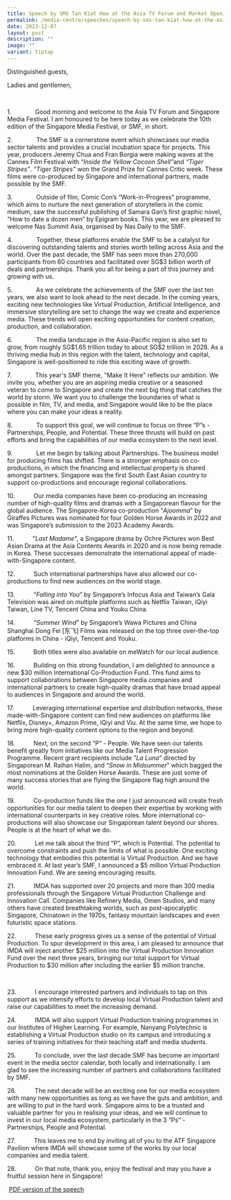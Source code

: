 ```yaml
---
title: Speech by SMS Tan Kiat How at the Asia TV Forum and Market Opening Ceremony
permalink: /media-centre/speeches/speech-by-sms-tan-kiat-how-at-the-asia-tv-forum-and-market-opening-ceremony/
date: 2023-12-07
layout: post
description: ""
image: ""
variant: tiptap
---
```

<p>Distinguished guests,</p><p>Ladies and gentlemen,</p><p>&nbsp;</p><p>1.&nbsp;&nbsp;&nbsp;&nbsp;&nbsp;&nbsp;&nbsp;&nbsp;&nbsp;&nbsp;&nbsp;&nbsp;&nbsp; Good morning and welcome to the Asia TV Forum and Singapore Media Festival. I am honoured to be here today as we celebrate the 10th edition of the Singapore Media Festival, or SMF, in short.</p><p>2.&nbsp;&nbsp;&nbsp;&nbsp;&nbsp;&nbsp;&nbsp;&nbsp;&nbsp;&nbsp;&nbsp;&nbsp;&nbsp; The SMF is a cornerstone event which showcases our media sector talents and provides a crucial incubation space for projects. This year, producers Jeremy Chua and Fran Borgia were making waves at the Cannes Film Festival with “<em>Inside the Yellow Cocoon Shell”</em>and <em>“Tiger Stripes”</em>. <em>“Tiger Stripes”</em> won the Grand Prize for Cannes Critic week. These films were co-produced by Singapore and international partners, made possible by the SMF.</p><p>3.&nbsp;&nbsp;&nbsp;&nbsp;&nbsp;&nbsp;&nbsp;&nbsp;&nbsp;&nbsp;&nbsp;&nbsp;&nbsp; Outside of film, Comic Con’s “Work-in-Progress” programme, which aims to nurture the next generation of storytellers in the comic medium, saw the successful publishing of Samara Gan’s first graphic novel, “How to date a dozen men” by Epigram books. This year, we are pleased to welcome Nas Summit Asia, organised by Nas Daily to the SMF.</p><p>4.&nbsp;&nbsp;&nbsp;&nbsp;&nbsp;&nbsp;&nbsp;&nbsp;&nbsp;&nbsp;&nbsp;&nbsp;&nbsp; Together, these platforms enable the SMF to be a catalyst for discovering outstanding talents and stories worth telling across Asia and the world. Over the past decade, the SMF has seen more than 270,000 participants from 60 countries and facilitated over SG$3 billion worth of deals and partnerships. Thank you all for being a part of this journey and growing with us.</p><p>5.&nbsp;&nbsp;&nbsp;&nbsp;&nbsp;&nbsp;&nbsp;&nbsp;&nbsp;&nbsp;&nbsp;&nbsp;&nbsp; As we celebrate the achievements of the SMF over the last ten years, we also want to look ahead to the next decade. In the coming years, exciting new technologies like Virtual Production, Artificial Intelligence, and immersive storytelling are set to change the way we create and experience media. These trends will open exciting opportunities for content creation, production, and collaboration.</p><p>6.&nbsp;&nbsp;&nbsp;&nbsp;&nbsp;&nbsp;&nbsp;&nbsp;&nbsp;&nbsp;&nbsp;&nbsp;&nbsp; The media landscape in the Asia-Pacific region is also set to grow, from roughly SG$1.65 trillion today to about SG$2 trillion in 2028. As a thriving media hub in this region with the talent, technology and capital, Singapore is well-positioned to ride this exciting wave of growth.</p><p>7.&nbsp;&nbsp;&nbsp;&nbsp;&nbsp;&nbsp;&nbsp;&nbsp;&nbsp;&nbsp;&nbsp;&nbsp;&nbsp; This year's SMF theme, "Make It Here" reflects our ambition. We invite you, whether you are an aspiring media creative or a seasoned veteran to come to Singapore and create the next big thing that catches the world by storm. We want you to challenge the boundaries of what is possible in film, TV, and media, and Singapore would like to be the place where you can make your ideas a reality.</p><p>8.&nbsp;&nbsp;&nbsp;&nbsp;&nbsp;&nbsp;&nbsp;&nbsp;&nbsp;&nbsp;&nbsp;&nbsp;&nbsp; To support this goal, we will continue to focus on three “P”s - Partnerships, People, and Potential. These three thrusts will build on past efforts and bring the capabilities of our media ecosystem to the next level.</p><p>9.&nbsp;&nbsp;&nbsp;&nbsp;&nbsp;&nbsp;&nbsp;&nbsp;&nbsp;&nbsp;&nbsp;&nbsp;&nbsp; Let me begin&nbsp;by talking about Partnerships. The business model for producing films has shifted. There is a stronger emphasis on co-productions, in which the financing and intellectual property is shared amongst partners. Singapore was the first South East Asian country to support co-productions and encourage regional collaborations.</p><p>10.&nbsp;&nbsp;&nbsp;&nbsp;&nbsp;&nbsp;&nbsp;&nbsp;&nbsp;&nbsp; Our media companies have been co-producing an increasing number of high-quality films and dramas with a Singaporean flavour for the global audience. The Singapore-Korea co-production “<em>Ajoomma</em>” by Giraffes Pictures was nominated for four Golden Horse Awards in 2022 and was Singapore’s submission to the 2023 Academy Awards.</p><p>11.&nbsp;&nbsp;&nbsp;&nbsp;&nbsp;&nbsp;&nbsp;&nbsp;&nbsp;&nbsp; "<em>Last Madame</em>", a Singapore drama by Ochre Pictures won Best Asian Drama at the Asia Contents Awards in 2020 and is now being remade in Korea. These successes demonstrate the international appeal of made-with-Singapore content.</p><p>12.&nbsp;&nbsp;&nbsp;&nbsp;&nbsp;&nbsp;&nbsp;&nbsp;&nbsp;&nbsp; Such international partnerships have also allowed our co-productions to find new audiences on the world stage.</p><p>13.&nbsp;&nbsp;&nbsp;&nbsp;&nbsp;&nbsp;&nbsp;&nbsp;&nbsp;&nbsp; “<em>Falling into You</em>” by Singapore’s Infocus Asia and Taiwan’s Gala Television was aired on multiple platforms such as Netflix Taiwan, iQiyi Taiwan, Line TV, Tencent China and Youku China.</p><p>14.&nbsp;&nbsp;&nbsp;&nbsp;&nbsp;&nbsp;&nbsp;&nbsp;&nbsp;&nbsp; “<em>Summer Wind</em>” by Singapore’s Wawa Pictures and China Shanghai Dong Fei [东飞] Films was released on the top three over-the-top platforms in China - iQiyi, Tencent and Youku.</p><p>15.&nbsp;&nbsp;&nbsp;&nbsp;&nbsp;&nbsp;&nbsp;&nbsp;&nbsp;&nbsp; Both titles were also available on meWatch for our local audience.</p><p>16.&nbsp;&nbsp;&nbsp;&nbsp;&nbsp;&nbsp;&nbsp;&nbsp;&nbsp;&nbsp; Building on this strong foundation, I am delighted to announce a new $30 million International Co-Production Fund. This fund aims to support collaborations between Singapore media companies and international partners to create high-quality dramas that have broad appeal to audiences in Singapore and around the world.</p><p>17.&nbsp;&nbsp;&nbsp;&nbsp;&nbsp;&nbsp;&nbsp;&nbsp;&nbsp;&nbsp; Leveraging international expertise and distribution networks, these made-with-Singapore content can find new audiences on platforms like Netflix, Disney+, Amazon Prime, iQiyi and Viu. At the same time, we hope to bring more high-quality content options to the region and beyond.</p><p>18.&nbsp;&nbsp;&nbsp;&nbsp;&nbsp;&nbsp;&nbsp;&nbsp;&nbsp;&nbsp; Next, on the second “P” - People. We have seen our talents benefit greatly from initiatives like our Media Talent Progression Programme. Recent grant recipients include “<em>La Luna</em>” directed by Singaporean M. Raihan Halim, and “<em>Snow in Midsummer</em>” which bagged the most nominations at the Golden Horse Awards. These are just some of many success stories that are flying the Singapore flag high around the world.</p><p>19.&nbsp;&nbsp;&nbsp;&nbsp;&nbsp;&nbsp;&nbsp;&nbsp;&nbsp;&nbsp; Co-production funds like the one I just announced will create fresh opportunities for our media talent to deepen their expertise by working with international counterparts in key creative roles. More international co-productions will also showcase our Singaporean talent beyond our shores. People is at the heart of what we do.</p><p>20.&nbsp;&nbsp;&nbsp;&nbsp;&nbsp;&nbsp;&nbsp;&nbsp;&nbsp;&nbsp; Let me talk about the third “P”, which is Potential. The potential to overcome constraints and push the limits of what is possible. One exciting technology that embodies this potential is Virtual Production. And we have embraced it. At last year’s SMF, I announced a $5 million Virtual Production Innovation Fund. We are seeing encouraging results.</p><p>21.&nbsp;&nbsp;&nbsp;&nbsp;&nbsp;&nbsp;&nbsp;&nbsp;&nbsp;&nbsp; IMDA has supported over 20 projects and more than 300 media professionals through the Singapore Virtual Production Challenge and Innovation Call. Companies like Refinery Media, Omen Studios, and many others have created breathtaking worlds, such as post-apocalyptic Singapore, Chinatown in the 1970s, fantasy mountain landscapes and even futuristic space stations.</p><p>22.&nbsp;&nbsp;&nbsp;&nbsp;&nbsp;&nbsp;&nbsp;&nbsp;&nbsp;&nbsp; These early progress gives us a sense of the potential of Virtual Production. To spur development in this area, I am pleased to announce that IMDA will inject another $25 million into the Virtual Production Innovation Fund over the next three years, bringing our total support for Virtual Production to $30 million after including the earlier $5 million tranche.</p><p>&nbsp;</p><p>23.&nbsp;&nbsp;&nbsp;&nbsp;&nbsp;&nbsp;&nbsp;&nbsp;&nbsp;&nbsp; I encourage interested partners and individuals to tap on this support as we intensify efforts to develop local Virtual Production talent and raise our capabilities to meet the increasing demand.</p><p>24.&nbsp;&nbsp;&nbsp;&nbsp;&nbsp;&nbsp;&nbsp;&nbsp;&nbsp;&nbsp; IMDA will also support Virtual Production training programmes in our Institutes of Higher Learning. For example, Nanyang Polytechnic is establishing a Virtual Production studio on its campus and introducing a series of training initiatives for their teaching staff and media students.</p><p>25.&nbsp;&nbsp;&nbsp;&nbsp;&nbsp;&nbsp;&nbsp;&nbsp;&nbsp;&nbsp; To conclude, over the last decade SMF has become an important event in the media sector calendar, both locally and internationally. I am glad to see the increasing number of partners and collaborations facilitated by SMF.</p><p>26.&nbsp;&nbsp;&nbsp;&nbsp;&nbsp;&nbsp;&nbsp;&nbsp;&nbsp;&nbsp; The next decade will be an exciting one for our media ecosystem with many new opportunities as long as we have the guts and ambition, and are willing to put in the hard work. Singapore aims to be a trusted and valuable partner for you in realising your ideas, and we will continue to invest in our local media ecosystem, particularly in the 3 “Ps” - Partnerships, People and Potential.</p><p>27.&nbsp;&nbsp;&nbsp;&nbsp;&nbsp;&nbsp;&nbsp;&nbsp;&nbsp;&nbsp; This leaves me to end by inviting all of you to the ATF Singapore Pavilion where IMDA will showcase some of the works by our local companies and media talent.&nbsp;</p><p>28.&nbsp;&nbsp;&nbsp;&nbsp;&nbsp;&nbsp;&nbsp;&nbsp;&nbsp;&nbsp; On that note, thank you, enjoy the festival and may you have a fruitful session here in Singapore!</p><p></p><p>&nbsp;<a href="/files/Speeches 2023/Speech_by_SMS_Tan_Kiat_How_at_the_Asia_TV_Forum__Market_Opening_Ceremony__6_Dec_.pdf" rel="noopener noreferrer nofollow" target="_blank">PDF version of the speech</a></p>